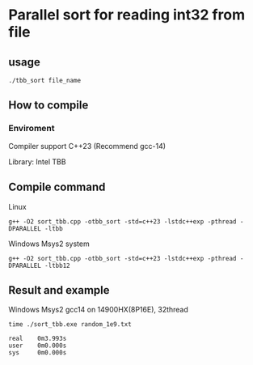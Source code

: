 # Parallel sort for reading int32 from file
## usage
```
./tbb_sort file_name
```
## How to compile
### Enviroment
Compiler support C++23 (Recommend gcc-14)

Library: Intel TBB
## Compile command
Linux
```
g++ -O2 sort_tbb.cpp -otbb_sort -std=c++23 -lstdc++exp -pthread -DPARALLEL -ltbb
```
Windows Msys2 system
```
g++ -O2 sort_tbb.cpp -otbb_sort -std=c++23 -lstdc++exp -pthread -DPARALLEL -ltbb12
```

## Result and example
Windows Msys2 gcc14 on 14900HX(8P16E), 32thread
```
time ./sort_tbb.exe random_1e9.txt

real    0m3.993s
user    0m0.000s
sys     0m0.000s
```